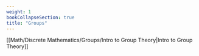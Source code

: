 ```yaml
---
weight: 1
bookCollapseSection: true
title: "Groups"
---
```

[[Math/Discrete Mathematics/Groups/Intro to Group Theory|Intro to Group Theory]]
